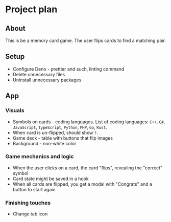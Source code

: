 # Project plan

## About

This is be a memory card game. The user flips cards to find a matching pair.

## Setup

- Configure Deno - prettier and such, linting command
- Delete unnecessary files
- Uninstall unnecessary packages

## App

### Visuals

- Symbols on cards - coding languages. List of coding languages: `C++`, `C#`, `JavaScript`, `TypeScript`, `Python`, `PHP`, `Go`, `Rust`.
- When card is un-flipped, should show `?`.
- Game deck - table with buttons that flip images
- Background - non-white color

### Game mechanics and logic

- When the user clicks on a card, the card "flips", revealing the "correct" symbol
- Card state might be saved in a hook
- When all cards are flipped, you get a modal with "Congrats" and a button to start again

### Finishing touches

- Change tab icon
